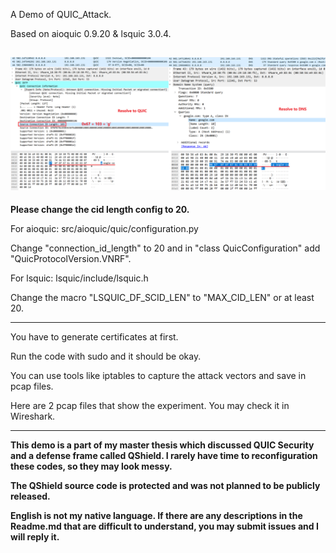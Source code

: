 A Demo of QUIC_Attack.

Based on aioquic 0.9.20 & lsquic 3.0.4.

![Image](https://github.com/Neoinvoker/QUIC_Attack_Demo/blob/main/Wireshark_Protocol.png?raw=true)
---------------------------------------------------------------------------------------------------------

**Please change the cid length config to 20.**

For aioquic: src/aioquic/quic/configuration.py

Change "connection_id_length" to 20 and in "class QuicConfiguration" add "QuicProtocolVersion.VNRF".

For lsquic: lsquic/include/lsquic.h

Change the macro "LSQUIC_DF_SCID_LEN" to "MAX_CID_LEN" or at least 20.


---------------------------------------------------------------------------------------------------------

You have to generate certificates at first.

Run the code with sudo and it should be okay.

You can use tools like iptables to capture the attack vectors and save in pcap files.

Here are 2 pcap files that show the experiment. You may check it in Wireshark.

---------------------------------------------------------------------------------------------------------

**This demo is a part of my master thesis which discussed QUIC Security and a defense frame called QShield. I rarely have time to reconfiguration these codes, so they may look messy.**

**The QShield source code is protected and was not planned to be publicly released.**

**English is not my native language. If there are any descriptions in the Readme.md that are difficult to understand, you may submit issues and I will reply it.**
